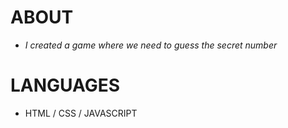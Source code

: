 # ABOUT
* *I created a game where we need to guess the secret number*  


# LANGUAGES
* HTML / CSS / JAVASCRIPT

